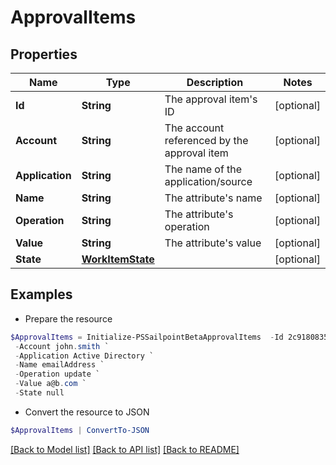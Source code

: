 # ApprovalItems
## Properties

Name | Type | Description | Notes
------------ | ------------- | ------------- | -------------
**Id** | **String** | The approval item&#39;s ID | [optional] 
**Account** | **String** | The account referenced by the approval item | [optional] 
**Application** | **String** | The name of the application/source | [optional] 
**Name** | **String** | The attribute&#39;s name | [optional] 
**Operation** | **String** | The attribute&#39;s operation | [optional] 
**Value** | **String** | The attribute&#39;s value | [optional] 
**State** | [**WorkItemState**](WorkItemState.md) |  | [optional] 

## Examples

- Prepare the resource
```powershell
$ApprovalItems = Initialize-PSSailpointBetaApprovalItems  -Id 2c9180835d2e5168015d32f890ca1581 `
 -Account john.smith `
 -Application Active Directory `
 -Name emailAddress `
 -Operation update `
 -Value a@b.com `
 -State null
```

- Convert the resource to JSON
```powershell
$ApprovalItems | ConvertTo-JSON
```

[[Back to Model list]](../README.md#documentation-for-models) [[Back to API list]](../README.md#documentation-for-api-endpoints) [[Back to README]](../README.md)

